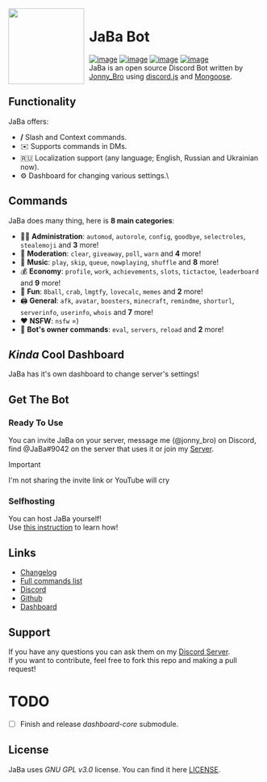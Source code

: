 <img width="150" height="150" align="left" style="float: left; margin: 0 10px 0 0;" src="https://cdn.discordapp.com/attachments/1005529755296206940/1090005990717534269/af98d49ebc9bf28b40b45ed5a0a623b4.webp">

# JaBa Bot

[![image](https://img.shields.io/discord/892727526911258654?logo=discord&&colorB=00BFFF&label=Discord&style=flat-square)](https://discord.gg/Ptkj2n9nzZ)
[![image](https://img.shields.io/badge/discord.js-v14.13.0-blue.svg?logo=npm)](https://github.com/discordjs/discord.js)
[![image](https://www.codefactor.io/repository/github/JonnyBro/JaBa/badge)](https://www.codefactor.io/repository/github/JonnyBro/JaBa)
[![image](https://img.shields.io/github/license/JonnyBro/JaBa?label=License&style=flat-square)](https://github.com/JonnyBro/JaBa/blob/main/LICENSE)\
JaBa is an open source Discord Bot written by [Jonny_Bro](https://github.com/JonnyBro) using [discord.js](https://github.com/discordjs/discord.js) and [Mongoose](https://mongoosejs.com).

## Functionality

JaBa offers:

* **/** Slash and Context commands.
* ✉️ Supports commands in DMs.
* 🇷🇺 Localization support (any language; English, Russian and Ukrainian now).
* ⚙️ Dashboard for changing various settings.\

## Commands

JaBa does many thing, here is **8 main categories**:

* 👩‍💼 **Administration**: `automod`, `autorole`, `config`, `goodbye`, `selectroles`, `stealemoji` and **3** more!
* 🚓 **Moderation**: `clear`, `giveaway`, `poll`, `warn` and **4** more!
* 🎵 **Music**: `play`, `skip`, `queue`, `nowplaying`, `shuffle` and **8** more!
* 💰 **Economy**: `profile`, `work`, `achievements`, `slots`, `tictactoe`, `leaderboard` and **9** more!
* 👻 **Fun**: `8ball`, `crab`, `lmgtfy`, `lovecalc`, `memes` and **2** more!
* 🖨️ **General**: `afk`, `avatar`, `boosters`, `minecraft`, `remindme`, `shorturl`, `serverinfo`, `userinfo`, `whois` and **7** more!
* ❤ **NSFW**: `nsfw` =)
* 👑 **Bot's owner commands**: `eval`, `servers`, `reload` and **2** more!

## *Kinda* Cool Dashboard

JaBa has it's own dashboard to change server's settings!

## Get The Bot

### Ready To Use

You can invite JaBa on your server, message me (@jonny_bro) on Discord, find @JaBa#9042 on the server that uses it or join my [Server](https://discord.gg/NPkySYKMkN).

> [!IMPORTANT]
> I'm not sharing the invite link or YouTube will cry

### Selfhosting

You can host JaBa yourself!\
Use [this instruction](https://github.com/JonnyBro/JaBa/wiki/Self-Hosting) to learn how!

## Links

* [Changelog](https://blog.jababot.ru)
* [Full commands list](https://dash.jababot.ru/commands)
* [Discord](https://discord.gg/Ptkj2n9nzZ)
* [Github](https://github.com/JonnyBro/JaBa/)
* [Dashboard](https://dash.jababot.ru)

## Support

If you have any questions you can ask them on my [Discord Server](https://discord.gg/NPkySYKMkN).\
If you want to contribute, feel free to fork this repo and making a pull request!

# TODO

* [ ] Finish and release *dashboard-core* submodule.

## License

JaBa uses *GNU GPL v3.0* license. You can find it here [LICENSE](LICENSE).
